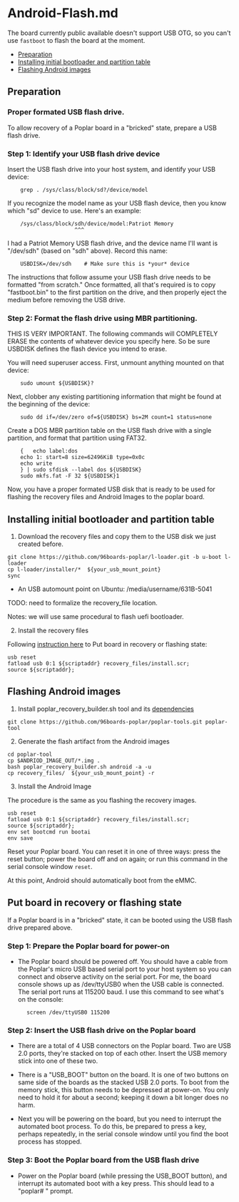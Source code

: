 # Android-Flash.md

The board currently public available doesn't support USB OTG, so you can't use `fastboot` to flash the board at the moment. 

- [Preparation](#Preparation)
- [Installing initial bootloader and partition table](#installing-initial-bootloader-and-partition-table)
- [Flashing Android images](#flashing-android-images)

## Preparation

### Proper formated USB flash drive.

To allow recovery of a Poplar board in a "bricked" state, prepare a USB flash drive.

### Step 1: Identify your USB flash drive device

  Insert the USB flash drive into your host system, and identify
  your USB device:

```shell
    grep . /sys/class/block/sd?/device/model
```
  If you recognize the model name as your USB flash device, then
  you know which "sd" device to use.  Here's an example:

```shell
    /sys/class/block/sdh/device/model:Patriot Memory
                     ^^^
```
  I had a Patriot Memory USB flash drive, and the device name
  I'll want is "/dev/sdh" (based on "sdh" above).  Record this name:

```shell
    USBDISK=/dev/sdh    # Make sure this is *your* device
```

  The instructions that follow assume your USB flash drive needs to be
  formatted "from scratch."  Once formatted, all that's required is to
  copy "fastboot.bin" to the first partition on the drive, and then
  properly eject the medium before removing the USB drive.

### Step 2: Format the flash drive using MBR partitioning.

  THIS IS VERY IMPORTANT.  The following commands will COMPLETELY
  ERASE the contents of whatever device you specify here.  So be
  sure USBDISK defines the flash device you intend to erase.

  You will need superuser access.  First, unmount anything mounted
  on that device:

```shell
    sudo umount ${USBDISK}?
```

  Next, clobber any existing partitioning information that might be
  found at the beginning of the device:

```
    sudo dd if=/dev/zero of=${USBDISK} bs=2M count=1 status=none
```

  Create a DOS MBR partition table on the USB flash drive with a
  single partition, and format that partition using FAT32.

```shell
    {   echo label:dos
    echo 1: start=8 size=62496KiB type=0x0c
    echo write
    } | sudo sfdisk --label dos ${USBDISK}
    sudo mkfs.fat -F 32 ${USBDISK}1
```

Now, you have a proper formated USB disk that is ready to be used for flashing the recovery files and Android Images to the poplar board.

## Installing initial bootloader and partition table

1. Download the recovery files and copy them to the USB disk we just created before.

```
git clone https://github.com/96boards-poplar/l-loader.git -b u-boot l-loader
cp l-loader/installer/*  ${your_usb_mount_point}
sync
```

* An USB automount point on Ubuntu: /media/username/631B-5041

TODO: need to formalize the recovery_file location.

Notes: we will use same procedural to flash uefi bootloader.

2. Install the recovery files

Following [instruction here](#put-board-in-recovery-or-flashing-state) to Put board in recovery or flashing state:

```
usb reset
fatload usb 0:1 ${scriptaddr} recovery_files/install.scr;
source ${scriptaddr};
```

## Flashing Android images

1. Install poplar_recovery_builder.sh tool and its [dependencies](https://github.com/96boards-poplar/poplar-tools/blob/master/README.md)

```
git clone https://github.com/96boards-poplar/poplar-tools.git poplar-tool
```

2. Generate the flash artifact from the Android images

```
cd poplar-tool
cp $ANDRIOD_IMAGE_OUT/*.img .
bash poplar_recovery_builder.sh android -a -u
cp recovery_files/  ${your_usb_mount_point} -r 
```

3. Install the Android Image

The procedure is the same as you flashing the recovery images. 

```
usb reset
fatload usb 0:1 ${scriptaddr} recovery_files/install.scr;
source ${scriptaddr};
env set bootcmd run bootai
env save
```

Reset your Poplar board.  You can reset it in one of three ways: press the reset button; power the board off and on again; or run this command in the serial console window `reset`.

At this point, Android should automatically boot from the eMMC.

## Put board in recovery or flashing state

  If a Poplar board is in a "bricked" state, it can be booted using
  the USB flash drive prepared above.

### Step 1: Prepare the Poplar board for power-on

- The Poplar board should be powered off.  You should have a cable
  from the Poplar's micro USB based serial port to your host
  system so you can connect and observe activity on the serial port.
  For me, the board console shows up as /dev/ttyUSB0 when the USB
  cable is connected.  The serial port runs at 115200 baud.  I use
  this command to see what's on the console:

```shell
      screen /dev/ttyUSB0 115200
```

### Step 2: Insert the USB flash drive on the Poplar board

- There are a total of 4 USB connectors on the Poplar board.  Two
  are USB 2.0 ports, they're stacked on top of each other.  Insert
  the USB memory stick into one of these two.

- There is a "USB_BOOT" button on the board.  It is one of two
  buttons on same side of the boards as the stacked USB 2.0 ports.
  To boot from the memory stick, this button needs to be depressed
  at power-on.  You only need to hold it for about a second;
  keeping it down a bit longer does no harm.

- Next you will be powering on the board, but you need to interrupt
  the automated boot process.  To do this, be prepared to press a
  key, perhaps repeatedly, in the serial console window until you
  find the boot process has stopped.

### Step 3: Boot the Poplar board from the USB flash drive

- Power on the Poplar board (while pressing the USB_BOOT button),
  and interrupt its automated boot with a key press.  This should
  lead to a "poplar# " prompt.